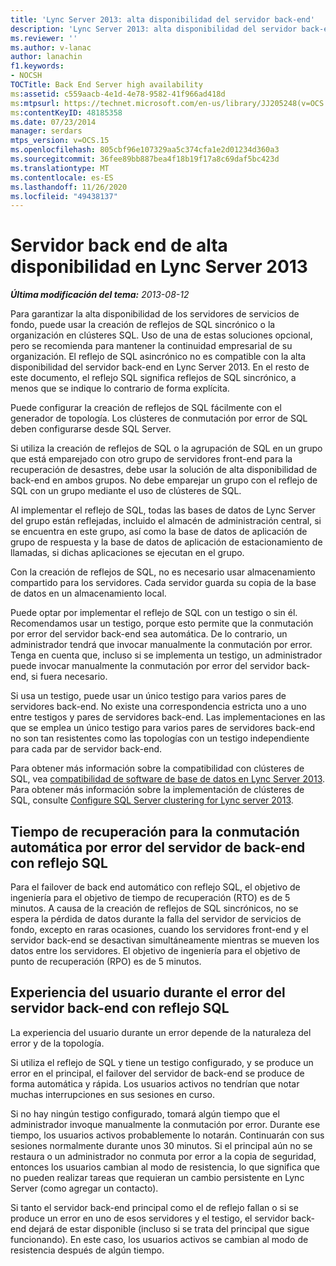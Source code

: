 ```yaml
---
title: 'Lync Server 2013: alta disponibilidad del servidor back-end'
description: 'Lync Server 2013: alta disponibilidad del servidor back-end.'
ms.reviewer: ''
ms.author: v-lanac
author: lanachin
f1.keywords:
- NOCSH
TOCTitle: Back End Server high availability
ms:assetid: c559aacb-4e1d-4e78-9582-41f966ad418d
ms:mtpsurl: https://technet.microsoft.com/en-us/library/JJ205248(v=OCS.15)
ms:contentKeyID: 48185358
ms.date: 07/23/2014
manager: serdars
mtps_version: v=OCS.15
ms.openlocfilehash: 805cbf96e107329aa5c374cfa1e2d01234d360a3
ms.sourcegitcommit: 36fee89bb887bea4f18b19f17a8c69daf5bc423d
ms.translationtype: MT
ms.contentlocale: es-ES
ms.lasthandoff: 11/26/2020
ms.locfileid: "49438137"
---
```

# <a name="back-end-server-high-availability-in-lync-server-2013"></a>Servidor back end de alta disponibilidad en Lync Server 2013

<div data-xmlns="http://www.w3.org/1999/xhtml">

<div class="topic" data-xmlns="http://www.w3.org/1999/xhtml" data-msxsl="urn:schemas-microsoft-com:xslt" data-cs="https://msdn.microsoft.com/">

<div data-asp="https://msdn2.microsoft.com/asp">



</div>

<div id="mainSection">

<div id="mainBody">

<span> </span>

_**Última modificación del tema:** 2013-08-12_

Para garantizar la alta disponibilidad de los servidores de servicios de fondo, puede usar la creación de reflejos de SQL sincrónico o la organización en clústeres SQL. Uso de una de estas soluciones opcional, pero se recomienda para mantener la continuidad empresarial de su organización. El reflejo de SQL asincrónico no es compatible con la alta disponibilidad del servidor back-end en Lync Server 2013. En el resto de este documento, el reflejo SQL significa reflejos de SQL sincrónico, a menos que se indique lo contrario de forma explícita.

Puede configurar la creación de reflejos de SQL fácilmente con el generador de topología. Los clústeres de conmutación por error de SQL deben configurarse desde SQL Server.

Si utiliza la creación de reflejos de SQL o la agrupación de SQL en un grupo que está emparejado con otro grupo de servidores front-end para la recuperación de desastres, debe usar la solución de alta disponibilidad de back-end en ambos grupos. No debe emparejar un grupo con el reflejo de SQL con un grupo mediante el uso de clústeres de SQL.

Al implementar el reflejo de SQL, todas las bases de datos de Lync Server del grupo están reflejadas, incluido el almacén de administración central, si se encuentra en este grupo, así como la base de datos de aplicación de grupo de respuesta y la base de datos de aplicación de estacionamiento de llamadas, si dichas aplicaciones se ejecutan en el grupo.

Con la creación de reflejos de SQL, no es necesario usar almacenamiento compartido para los servidores. Cada servidor guarda su copia de la base de datos en un almacenamiento local.

Puede optar por implementar el reflejo de SQL con un testigo o sin él. Recomendamos usar un testigo, porque esto permite que la conmutación por error del servidor back-end sea automática. De lo contrario, un administrador tendrá que invocar manualmente la conmutación por error. Tenga en cuenta que, incluso si se implementa un testigo, un administrador puede invocar manualmente la conmutación por error del servidor back-end, si fuera necesario.

Si usa un testigo, puede usar un único testigo para varios pares de servidores back-end. No existe una correspondencia estricta uno a uno entre testigos y pares de servidores back-end. Las implementaciones en las que se emplea un único testigo para varios pares de servidores back-end no son tan resistentes como las topologías con un testigo independiente para cada par de servidor back-end.

Para obtener más información sobre la compatibilidad con clústeres de SQL, vea [compatibilidad de software de base de datos en Lync Server 2013](lync-server-2013-database-software-support.md). Para obtener más información sobre la implementación de clústeres de SQL, consulte [Configure SQL Server clustering for Lync server 2013](lync-server-2013-configure-sql-server-clustering.md).

<div>

## <a name="recovery-time-for-automatic-back-end-server-failover-with-sql-mirroring"></a>Tiempo de recuperación para la conmutación automática por error del servidor de back-end con reflejo SQL

Para el failover de back end automático con reflejo SQL, el objetivo de ingeniería para el objetivo de tiempo de recuperación (RTO) es de 5 minutos. A causa de la creación de reflejos de SQL sincrónicos, no se espera la pérdida de datos durante la falla del servidor de servicios de fondo, excepto en raras ocasiones, cuando los servidores front-end y el servidor back-end se desactivan simultáneamente mientras se mueven los datos entre los servidores. El objetivo de ingeniería para el objetivo de punto de recuperación (RPO) es de 5 minutos.

</div>

<div>

## <a name="user-experience-during-back-end-server-failure-with-sql-mirroring"></a>Experiencia del usuario durante el error del servidor back-end con reflejo SQL

La experiencia del usuario durante un error depende de la naturaleza del error y de la topología.

Si utiliza el reflejo de SQL y tiene un testigo configurado, y se produce un error en el principal, el failover del servidor de back-end se produce de forma automática y rápida. Los usuarios activos no tendrían que notar muchas interrupciones en sus sesiones en curso.

Si no hay ningún testigo configurado, tomará algún tiempo que el administrador invoque manualmente la conmutación por error. Durante ese tiempo, los usuarios activos probablemente lo notarán. Continuarán con sus sesiones normalmente durante unos 30 minutos. Si el principal aún no se restaura o un administrador no conmuta por error a la copia de seguridad, entonces los usuarios cambian al modo de resistencia, lo que significa que no pueden realizar tareas que requieran un cambio persistente en Lync Server (como agregar un contacto).

Si tanto el servidor back-end principal como el de reflejo fallan o si se produce un error en uno de esos servidores y el testigo, el servidor back-end dejará de estar disponible (incluso si se trata del principal que sigue funcionando). En este caso, los usuarios activos se cambian al modo de resistencia después de algún tiempo.

</div>

</div>

<span> </span>

</div>

</div>

</div>

